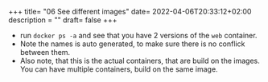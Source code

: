 +++
title= "06 See different images"
date= 2022-04-06T20:33:12+02:00
description = ""
draft= false
+++

- run `docker ps -a` and see that you have 2 versions of the `web` container.
- Note the names is auto generated, to make sure there is no conflick between them.
- Also note, that this is the actual containers, that are build on the images. You can have multiple containers, build on the same image.
